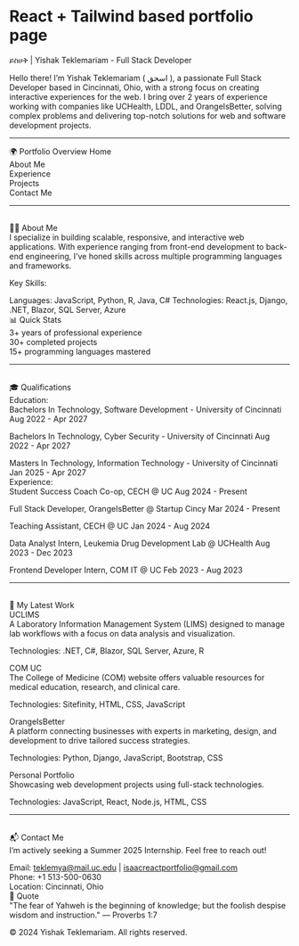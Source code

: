 # React + Tailwind based portfolio page

ይስሀቅ | Yishak Teklemariam - Full Stack Developer

Hello there!
I’m Yishak Teklemariam ( اسحق ), a passionate Full Stack Developer based in Cincinnati, Ohio, with a strong focus on creating interactive experiences for the web. I bring over 2 years of experience working with companies like UCHealth, LDDL, and OrangeIsBetter, solving complex problems and delivering top-notch solutions for web and software development projects.

<hr>

🌍 Portfolio Overview
Home<br>
About Me<br>
Experience<br>
Projects<br>
Contact Me<br>

<hr>
<br>
🧑‍💻 About Me
<br>
I specialize in building scalable, responsive, and interactive web applications. With experience ranging from front-end development to back-end engineering, I’ve honed skills across multiple programming languages and frameworks.

Key Skills:

Languages: JavaScript, Python, R, Java, C#
Technologies: React.js, Django, .NET, Blazor, SQL Server, Azure<br>
📊 Quick Stats <br>
3+ years of professional experience<br>
30+ completed projects<br>
15+ programming languages mastered<br>

<hr>
<br>
🎓 Qualifications
<br>
Education:<br>
Bachelors In Technology, Software Development - University of Cincinnati
Aug 2022 - Apr 2027

Bachelors In Technology, Cyber Security - University of Cincinnati
Aug 2022 - Apr 2027

Masters In Technology, Information Technology - University of Cincinnati
Jan 2025 - Apr 2027
<br>
Experience:<br>
Student Success Coach Co-op, CECH @ UC
Aug 2024 - Present

Full Stack Developer, OrangeIsBetter @ Startup Cincy
Mar 2024 - Present

Teaching Assistant, CECH @ UC
Jan 2024 - Aug 2024

Data Analyst Intern, Leukemia Drug Development Lab @ UCHealth
Aug 2023 - Dec 2023

Frontend Developer Intern, COM IT @ UC
Feb 2023 - Aug 2023

<hr>
<br>
🔧 My Latest Work<br>
UCLIMS<br>
A Laboratory Information Management System (LIMS) designed to manage lab workflows with a focus on data analysis and visualization.

Technologies: .NET, C#, Blazor, SQL Server, Azure, R

COM UC<br>
The College of Medicine (COM) website offers valuable resources for medical education, research, and clinical care.

Technologies: Sitefinity, HTML, CSS, JavaScript

OrangeIsBetter<br>
A platform connecting businesses with experts in marketing, design, and development to drive tailored success strategies.

Technologies: Python, Django, JavaScript, Bootstrap, CSS

Personal Portfolio<br>
Showcasing web development projects using full-stack technologies.

Technologies: JavaScript, React, Node.js, HTML, CSS

<hr>
<br>
📬 Contact Me
<br>
I’m actively seeking a Summer 2025 Internship. Feel free to reach out!

Email: teklemya@mail.uc.edu | isaacreactportfolio@gmail.com <br>
Phone: +1 513-500-0630<br>
Location: Cincinnati, Ohio<br>
📝 Quote <br>
"The fear of Yahweh is the beginning of knowledge; but the foolish despise wisdom and instruction." — Proverbs 1:7

© 2024 Yishak Teklemariam. All rights reserved.

